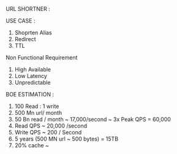 URL SHORTNER : 

USE CASE : 
1. Shoprten Alias
2. Redirect
3. TTL

Non Functional Requirement 
1. High Available
2. Low Latency 
3. Unpredictable

BOE ESTIMATION :
1. 100 Read : 1 write
2. 500 Mn url/ month
3. 50 Bn read / month ~ 17,000/second ~ 3x Peak QPS = 60,000
4. Read QPS ~ 20,000 /second
5. Write QPS ~ 200 / Second
6. 5 years (500 MN url ~ 500 bytes) = 15TB
7. 20% cache  ~ 